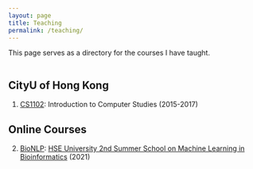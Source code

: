 ```yaml
---
layout: page
title: Teaching
permalink: /teaching/
---
```


This page serves as a directory for the courses I have taught.

<hr style="clear:both;visibility: hidden;" />  


## CityU of Hong Kong

1. [CS1102](https://www.cityu.edu.hk/ug/201516/course/CS1102.htm): Introduction to Computer Studies (2015-2017)

## Online Courses
2. [BioNLP](https://skyan.me/lectures/online/bionlp-intro): [HSE University 2nd Summer School on Machine Learning in Bioinformatics](https://cs.hse.ru/en/ssml/) (2021)
